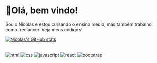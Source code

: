 <h1>👋Olá, bem vindo!</h1>
<p>Sou o Nicolas e estou cursando o ensino médio, mas também trabalho como freelancer. Veja meus códigos!</p>

[![Nicolas's GitHub stats](https://github-readme-stats.vercel.app/api?username=nicolasSF2006&show_icons=true&theme=merko)](https://github.com/anuraghazra/github-readme-stats)

<div style="display: inline_block"> <br>
<img align="center" alt="html" src="https://img.shields.io/badge/HTML5-E34F26?style=for-the-badge&logo=html5&logoColor=white">
  <img align="center" alt="css" src="https://img.shields.io/badge/CSS-239120?&style=for-the-badge&logo=css3&logoColor=white">
  <img align="center" alt="javascript" src="https://img.shields.io/badge/JavaScript-F7DF1E?style=for-the-badge&logo=javascript&logoColor=black">
  <img align="center" alt="react" src="https://img.shields.io/badge/React-20232A?style=for-the-badge&logo=react&logoColor=61DAFB">
  <img align="center" alt="bootstrap" src="https://img.shields.io/badge/Bootstrap-563D7C?style=for-the-badge&logo=bootstrap&logoColor=white">
</div>
